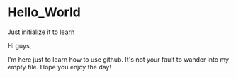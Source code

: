 # Hello_World
Just initialize it to learn

Hi guys,

I'm here just to learn how to use github. It's not your fault to wander into my empty file. Hope you enjoy the day!
